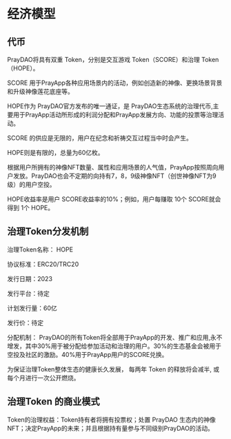 # 经济模型 

## 代币
PrayDAO将具有双重 Token，分别是交互游戏 Token（SCORE）和治理 Token（HOPE）。

SCORE 用于PrayApp各种应用场景内的活动，例如创造新的神像、更换场景背景和升级神像莲花底座等。

HOPE作为 PrayDAO官方发布的唯一通证，是 PrayDAO生态系统的治理代币,主要用于PrayApp活动所形成的利润分配和PrayApp发展方向、功能的投票等治理活动。

SCORE 的供应是无限的，用户在纪念和祈祷交互过程当中时会产生。

HOPE则是有限的，总量为60亿枚。

根据用户所拥有的神像NFT数量、属性和应用场景的人气值，PrayApp按照周向用户发放。PrayDAO也会不定期的向持有7，8，9级神像NFT（创世神像NFT为9级）的用户空投。

HOPE收益率是用户 SCORE收益率的10%；例如，用户每赚取 10个 SCORE就会得到 1个 HOPE。


## 治理Token分发机制
治理Token名称： HOPE

协议标准：ERC20/TRC20 

发行日期：2023

发行平台：待定

计划发行量：60亿

发行价：待定

分配机制： PrayDAO的所有Token将全部用于PrayApp的开发、推广和应用,永不增发，其中30%用于被分配给参加活动和治理的用户。30%的生态基金会被用于空投及社区的激励。40%用于PrayApp用户的SCORE兑换。

为保证治理Token整体生态的健康长久发展， 每两年 Token 的释放将会减半, 或每个月进行一次公开燃烧。
 


## 治理Token 的商业模式

Token的治理权益：Token持有者将拥有投票权；处置 PrayDAO 生态内的神像NFT；决定PrayApp的未来；并且根据持有量参与不同级别PrayDAO的活动。


<!--
![](token_distribution.png) 
-->